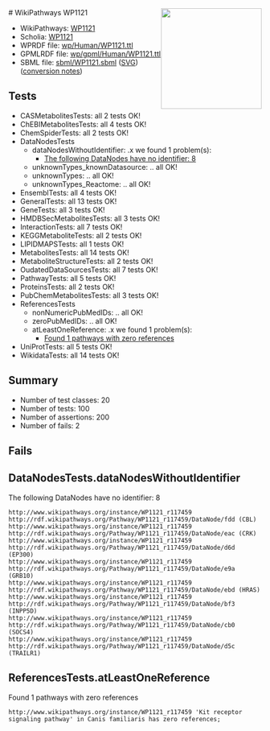 <img style="float: right; width: 200px" src="../logo.png" />
# WikiPathways WP1121

* WikiPathways: [WP1121](https://identifiers.org/wikipathways:WP1121)
* Scholia: [WP1121](https://scholia.toolforge.org/wikipathways/WP1121)
* WPRDF file: [wp/Human/WP1121.ttl](../wp/Human/WP1121.ttl)
* GPMLRDF file: [wp/gpml/Human/WP1121.ttl](../wp/gpml/Human/WP1121.ttl)
* SBML file: [sbml/WP1121.sbml](../sbml/WP1121.sbml) ([SVG](../sbml/WP1121.svg)) ([conversion notes](../sbml/WP1121.txt))

## Tests
* CASMetabolitesTests: all 2 tests OK!
* ChEBIMetabolitesTests: all 4 tests OK!
* ChemSpiderTests: all 2 tests OK!
* DataNodesTests
    * dataNodesWithoutIdentifier: .x we found 1 problem(s):
        * [The following DataNodes have no identifier: 8](#d2d32fa7)
    * unknownTypes_knownDatasource: .. all OK!
    * unknownTypes: .. all OK!
    * unknownTypes_Reactome: .. all OK!
* EnsemblTests: all 4 tests OK!
* GeneralTests: all 13 tests OK!
* GeneTests: all 3 tests OK!
* HMDBSecMetabolitesTests: all 3 tests OK!
* InteractionTests: all 7 tests OK!
* KEGGMetaboliteTests: all 2 tests OK!
* LIPIDMAPSTests: all 1 tests OK!
* MetabolitesTests: all 14 tests OK!
* MetaboliteStructureTests: all 2 tests OK!
* OudatedDataSourcesTests: all 7 tests OK!
* PathwayTests: all 5 tests OK!
* ProteinsTests: all 2 tests OK!
* PubChemMetabolitesTests: all 3 tests OK!
* ReferencesTests
    * nonNumericPubMedIDs: .. all OK!
    * zeroPubMedIDs: .. all OK!
    * atLeastOneReference: .x we found 1 problem(s):
        * [Found 1 pathways with zero references](#35eb778e)
* UniProtTests: all 5 tests OK!
* WikidataTests: all 14 tests OK!


## Summary

* Number of test classes: 20
* Number of tests: 100
* Number of assertions: 200
* Number of fails: 2

## Fails

<a name="d2d32fa7" />

## DataNodesTests.dataNodesWithoutIdentifier

The following DataNodes have no identifier: 8
```
http://www.wikipathways.org/instance/WP1121_r117459 http://rdf.wikipathways.org/Pathway/WP1121_r117459/DataNode/fdd (CBL)
http://www.wikipathways.org/instance/WP1121_r117459 http://rdf.wikipathways.org/Pathway/WP1121_r117459/DataNode/eac (CRK)
http://www.wikipathways.org/instance/WP1121_r117459 http://rdf.wikipathways.org/Pathway/WP1121_r117459/DataNode/d6d (EP300)
http://www.wikipathways.org/instance/WP1121_r117459 http://rdf.wikipathways.org/Pathway/WP1121_r117459/DataNode/e9a (GRB10)
http://www.wikipathways.org/instance/WP1121_r117459 http://rdf.wikipathways.org/Pathway/WP1121_r117459/DataNode/ebd (HRAS)
http://www.wikipathways.org/instance/WP1121_r117459 http://rdf.wikipathways.org/Pathway/WP1121_r117459/DataNode/bf3 (INPP5D)
http://www.wikipathways.org/instance/WP1121_r117459 http://rdf.wikipathways.org/Pathway/WP1121_r117459/DataNode/cb0 (SOCS4)
http://www.wikipathways.org/instance/WP1121_r117459 http://rdf.wikipathways.org/Pathway/WP1121_r117459/DataNode/d5c (TRAILR1)
```

<a name="35eb778e" />

## ReferencesTests.atLeastOneReference

Found 1 pathways with zero references
```
http://www.wikipathways.org/instance/WP1121_r117459 'Kit receptor signaling pathway' in Canis familiaris has zero references; 
```

